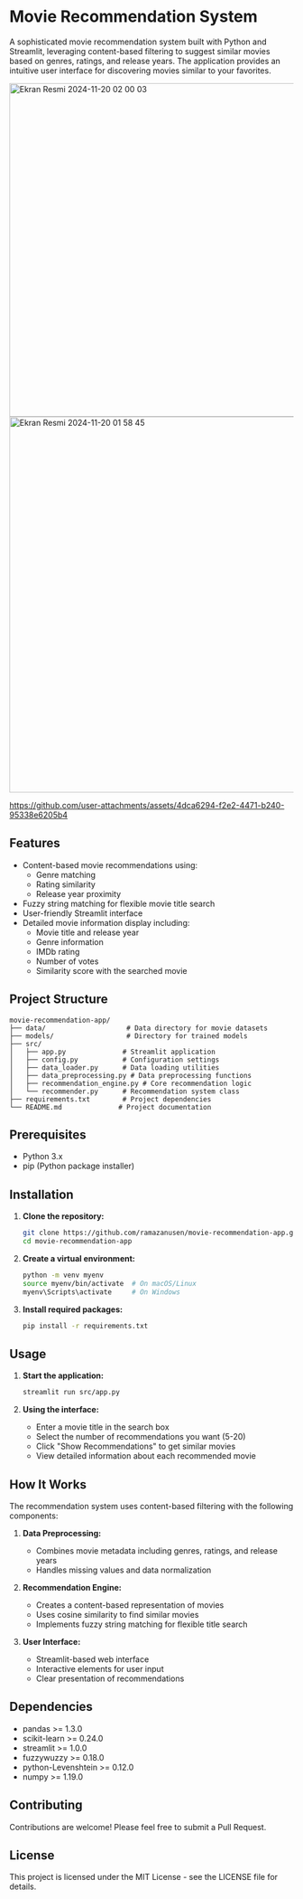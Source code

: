 # Movie Recommendation System

A sophisticated movie recommendation system built with Python and Streamlit, leveraging content-based filtering to suggest similar movies based on genres, ratings, and release years. The application provides an intuitive user interface for discovering movies similar to your favorites.

<img width="590" alt="Ekran Resmi 2024-11-20 02 00 03" src="https://github.com/user-attachments/assets/33d3e39b-29c5-4762-8a1e-7f16e65f32d8">

<img width="665" alt="Ekran Resmi 2024-11-20 01 58 45" src="https://github.com/user-attachments/assets/140fe4cf-d31f-4c36-9375-a0813da12026">


https://github.com/user-attachments/assets/4dca6294-f2e2-4471-b240-95338e6205b4


## Features

- Content-based movie recommendations using:
  - Genre matching
  - Rating similarity
  - Release year proximity
- Fuzzy string matching for flexible movie title search
- User-friendly Streamlit interface
- Detailed movie information display including:
  - Movie title and release year
  - Genre information
  - IMDb rating
  - Number of votes
  - Similarity score with the searched movie

## Project Structure

```
movie-recommendation-app/
├── data/                    # Data directory for movie datasets
├── models/                  # Directory for trained models
├── src/
│   ├── app.py              # Streamlit application
│   ├── config.py           # Configuration settings
│   ├── data_loader.py      # Data loading utilities
│   ├── data_preprocessing.py # Data preprocessing functions
│   ├── recommendation_engine.py # Core recommendation logic
│   └── recommender.py      # Recommendation system class
├── requirements.txt        # Project dependencies
└── README.md              # Project documentation
```

## Prerequisites

- Python 3.x
- pip (Python package installer)

## Installation

1. **Clone the repository:**
   ```bash
   git clone https://github.com/ramazanusen/movie-recommendation-app.git
   cd movie-recommendation-app
   ```

2. **Create a virtual environment:**
   ```bash
   python -m venv myenv
   source myenv/bin/activate  # On macOS/Linux
   myenv\Scripts\activate     # On Windows
   ```

3. **Install required packages:**
   ```bash
   pip install -r requirements.txt
   ```

## Usage

1. **Start the application:**
   ```bash
   streamlit run src/app.py
   ```

2. **Using the interface:**
   - Enter a movie title in the search box
   - Select the number of recommendations you want (5-20)
   - Click "Show Recommendations" to get similar movies
   - View detailed information about each recommended movie

## How It Works

The recommendation system uses content-based filtering with the following components:

1. **Data Preprocessing:**
   - Combines movie metadata including genres, ratings, and release years
   - Handles missing values and data normalization

2. **Recommendation Engine:**
   - Creates a content-based representation of movies
   - Uses cosine similarity to find similar movies
   - Implements fuzzy string matching for flexible title search

3. **User Interface:**
   - Streamlit-based web interface
   - Interactive elements for user input
   - Clear presentation of recommendations

## Dependencies

- pandas >= 1.3.0
- scikit-learn >= 0.24.0
- streamlit >= 1.0.0
- fuzzywuzzy >= 0.18.0
- python-Levenshtein >= 0.12.0
- numpy >= 1.19.0

## Contributing

Contributions are welcome! Please feel free to submit a Pull Request.

## License

This project is licensed under the MIT License - see the LICENSE file for details.
